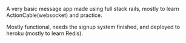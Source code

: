 A very basic message app made using full stack rails, mostly to learn ActionCable(websocket) and practice. 

Mostly functional, needs the signup system finished, and deployed to heroku (mostly to learn Redis).
